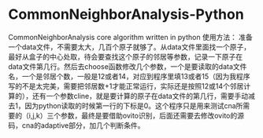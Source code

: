 # CommonNeighborAnalysis-Python
CommonNeighborAnalysis core algorithm written in python
使用方法：
准备一个data文件，不需要太大，几百个原子就够了。从data文件里面找一个原子，最好从盒子的中心处取，待会要查找这个原子的邻居等参数，记录一下原子在data文件第几行。然后去choose函数修改几个参数，一个是要读取的data文件名，一个是邻居个数，一般是12或者14，对应到程序里填13或者15（因为我程序写的不是太完美，需要把邻居数+1才能正常运行，实际还是按照12或14个邻居计算的），还有一个参数cline，就是要计算的原子在data文件的第几行，需要手动减去1，因为python读取的时候第一行的下标是0。这个程序只是用来测试cna所需要的（i,j,k）三个参数，最终是要借助ovito识别，后面还需要去修改ovito的源码，cna的adaptive部分，加几个判断条件。

